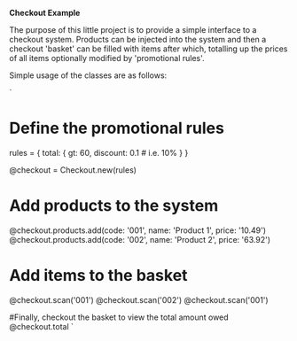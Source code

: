 **Checkout Example**

The purpose of this little project is to provide a simple interface to a checkout system. Products can be injected into the system and then a checkout 'basket' can be filled with items after which, totalling up the prices of all items optionally modified by 'promotional rules'.

Simple usage of the classes are as follows:

`
# Define the promotional rules
rules = {
  total: {
    gt: 60,
    discount: 0.1  # i.e. 10%
  }
}

@checkout = Checkout.new(rules)

# Add products to the system
@checkout.products.add(code: '001', name: 'Product 1', price: '10.49')
@checkout.products.add(code: '002', name: 'Product 2', price: '63.92')

# Add items to the basket
@checkout.scan('001')
@checkout.scan('002')
@checkout.scan('001')

#Finally, checkout the basket to view the total amount owed
@checkout.total
`

